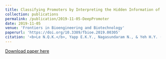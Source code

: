 ```yaml
---
title: Classifying Promoters by Interpreting the Hidden Information of DNA Sequences via Deep Learning and Combination of Continuous FastText N-Grams
collection: publications
permalink: /publication/2019-11-05-DeepPromoter
date: 2019-11-05
venue: 'Frontiers in Bioengineering and Biotechnology'
paperurl: 'https://doi.org/10.3389/fbioe.2019.00305'
citation: '<b>Le N.Q.K.</b>, Yapp E.K.Y., Nagasundaram N., & Yeh H.Y. (2019). Classifying Promoters by Interpreting the Hidden Information of DNA Sequences via Deep Learning and Combination of Continuous FastText N-Grams. <i>Frontiers in Bioengineering and Biotechnology</i>, 7:305.'
---
```


[Download paper here](https://doi.org/10.3389/fbioe.2019.00305)